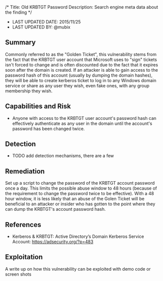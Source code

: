 /*
Title: Old KRBTGT Password
Description: Search engine meta data about the finding
*/

- LAST UPDATED DATE: 2015/11/25
- LAST UPDATED BY: @mubix

## Summary

Commonly referred to as the "Golden Ticket", this vulnerability stems from the fact that the KRBTGT user account that Microsoft uses to "sign" tickets isn't forced to change and is often discounted due to the fact that it expires soon after the domain is created. If an attacker is able to gain access to the password hash of this account (usually by dumping the domain hashes), they will be able to create kerberos ticket to log in to any Windows domain service or share as any user they wish, even fake ones, with any group membership they wish.

## Capabilities and Risk

- Anyone with access to the KRBTGT user account's password hash can effectively authenticate as any user in the domain until the account's password has been changed twice.

## Detection

- TODO add detection mechanisms, there are a few

## Remediation

Set up a script to change the password of the KRBTGT account password once a day. This limits the possible abuse window to 48 hours (because of the requirement to change the password twice to be effective). With a 48 hour window, it is less likely that an abuse of the Golen Ticket will be beneficial to an attacker or insider who has gotten to the point where they can dump the KRBTGT's account password hash.

## References

- Kerberos & KRBTGT: Active Directory’s Domain Kerberos Service Account: https://adsecurity.org/?p=483

## Exploitation

A write up on how this vulnerability can be exploited with demo code or screen shots

